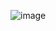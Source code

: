 ![image](https://user-images.githubusercontent.com/49792104/148695582-47573ca8-269d-49a2-804b-7d075dcec8cb.png)